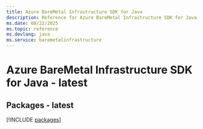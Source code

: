 ```yaml
---
title: Azure BareMetal Infrastructure SDK for Java
description: Reference for Azure BareMetal Infrastructure SDK for Java
ms.date: 08/22/2025
ms.topic: reference
ms.devlang: java
ms.service: baremetalinfrastructure
---
```

# Azure BareMetal Infrastructure SDK for Java - latest
## Packages - latest
[!INCLUDE [packages](baremetal-infrastructure-index.md)]